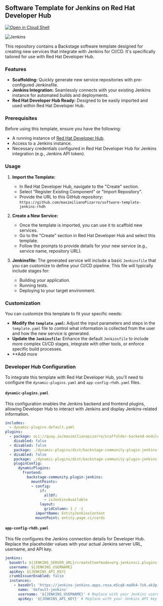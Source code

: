 ## Software Template for Jenkins on Red Hat Developer Hub

[![Open in Cloud Shell](https://gstatic.com/cloudssh/images/open-btn.svg)](https://ssh.cloud.google.com/cloudshell/editor?cloudshell_git_repo=https://github.com/maximilianoPizarro/software-template-jenkins-rhdh&cloudshell_tutorial=README.md&cloudshell_workspace=/)

![Jenkins](https://media0.giphy.com/media/v1.Y2lkPTZjMDliOTUyenlhOGtyaTI3cGJubXE4dTNkbjZzM25uY3Y0cDZrZmlpNXlxeno2eSZlcD12MV9pbnRlcm5hbF9naWZfYnlfaWQmY3Q9Zw/i7owg1TK2tP1JXbWsV/giphy.gif)


This repository contains a Backstage software template designed for creating new services that integrate with Jenkins for CI/CD. It's specifically tailored for use with Red Hat Developer Hub.

### Features

*   **Scaffolding:** Quickly generate new service repositories with pre-configured Jenkinsfile.
*   **Jenkins Integration:** Seamlessly connects with your existing Jenkins instance for automated builds and deployments.
*   **Red Hat Developer Hub Ready:** Designed to be easily imported and used within Red Hat Developer Hub.

### Prerequisites

Before using this template, ensure you have the following:

*   A running instance of [Red Hat Developer Hub](https://developers.redhat.com/products/developer-hub).
*   Access to a Jenkins instance.
*   Necessary credentials configured in Red Hat Developer Hub for Jenkins integration (e.g., Jenkins API token).

### Usage

1.  **Import the Template:**
    *   In Red Hat Developer Hub, navigate to the "Create" section.
    *   Select "Register Existing Component" or "Import Repository".
    *   Provide the URL to this GitHub repository: `https://github.com/maximilianoPizarro/software-template-jenkins-rhdh`

2.  **Create a New Service:**
    *   Once the template is imported, you can use it to scaffold new services.
    *   Go to the "Create" section in Red Hat Developer Hub and select this template.
    *   Follow the prompts to provide details for your new service (e.g., service name, repository URL).

3.  **Jenkinsfile:**
    The generated service will include a basic `Jenkinsfile` that you can customize to define your CI/CD pipeline. This file will typically include stages for:
    *   Building your application.
    *   Running tests.
    *   Deploying to your target environment.

### Customization

You can customize this template to fit your specific needs:

*   **Modify the `template.yaml`:** Adjust the input parameters and steps in the `template.yaml` file to control what information is collected from the user and how the new service is generated.
*   **Update the `Jenkinsfile`:** Enhance the default `Jenkinsfile` to include more complex CI/CD stages, integrate with other tools, or enforce specific build processes.
*   **Add more


### Developer Hub Configuration

To integrate this template with Red Hat Developer Hub, you'll need to configure the `dynamic-plugins.yaml` and `app-config-rhdh.yaml` files.

#### `dynamic-plugins.yaml`

This configuration enables the Jenkins backend and frontend plugins, allowing Developer Hub to interact with Jenkins and display Jenkins-related information.

```yaml
includes:
  - dynamic-plugins.default.yaml
plugins:
  - package: oci://quay.io/maximilianopizarro/scaffolder-backend-module-jenkins:v0.1!backstage-community-plugin-scaffolder-backend-module-jenkins
    disabled: false
  - disabled: false
    package: ./dynamic-plugins/dist/backstage-community-plugin-jenkins-backend-dynamic
  - disabled: false
    package: ./dynamic-plugins/dist/backstage-community-plugin-jenkins
    pluginConfig:
      dynamicPlugins:
        frontend:
          backstage-community.plugin-jenkins:
            mountPoints:
            - config:
                if:
                  allOf:
                  - isJenkinsAvailable
                layout:
                  gridColumn: 1 / -1
              importName: EntityJenkinsContent
              mountPoint: entity.page.ci/cards
```

#### `app-config-rhdh.yaml`

This file configures the Jenkins connection details for Developer Hub. Replace the placeholder values with your actual Jenkins server URL, username, and API key.

```yaml
jenkins:
  baseUrl: ${JENKINS_SERVER_URL}/createItem?mode=org.jenkinsci.plugins.workflow.job.WorkflowJob
  username: ${JENKINS_USERNAME}
  apiKey: ${JENKINS_API_KEY}
  crumbIssuerEnabled: false
  instances:
    - baseUrl: 'https://jenkins-jenkins.apps.rosa.m5cq8-ma8k4-7s6.ak3p.p3.openshiftapps.com' # Replace with your Jenkins instance URL
      name: 'default-jenkins'
      username: '${JENKINS_USERNAME}' # Replace with your Jenkins username
      apiKey: '${JENKINS_API_KEY}' # Replace with your Jenkins API key
```